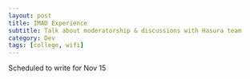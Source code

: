 ```yaml
---
layout: post
title: IMAD Experience
subtitle: Talk about moderatorship & discussions with Hasura team
category: Dev
tags: [college, wifi]
---
```


 Scheduled to write for Nov 15 